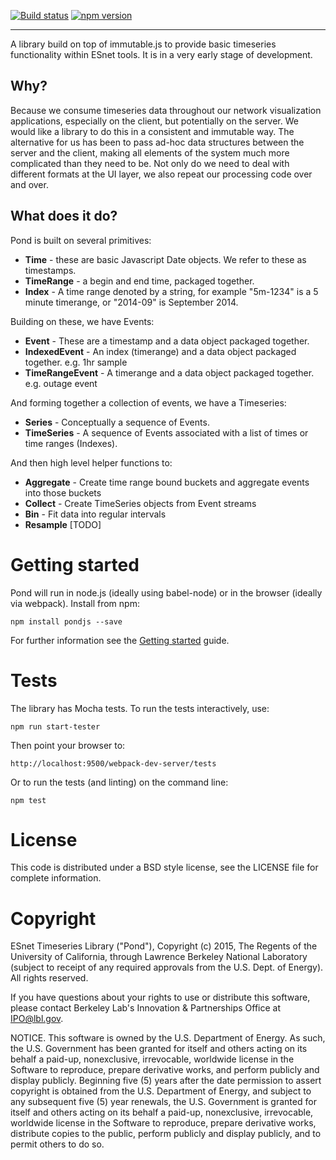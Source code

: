 [![Build status](https://api.travis-ci.org/esnet/pond.png)](https://travis-ci.org/esnet/pond) [![npm version](https://badge.fury.io/js/%40esnet%2Fpond.svg)](https://badge.fury.io/js/%40esnet%2Fpond)

----

A library build on top of immutable.js to provide basic timeseries functionality within ESnet tools. It is in a very early stage of development.

## Why?

Because we consume timeseries data throughout our network visualization applications, especially on the client, but potentially on the server. We would like a library to do this in a consistent and immutable way. The alternative for us has been to pass ad-hoc data structures between the server and the client, making all elements of the system much more complicated than they need to be. Not only do we need to deal with different formats at the UI layer, we also repeat our processing code over and over.

## What does it do?

Pond is built on several primitives:

* **Time** - these are basic Javascript Date objects. We refer to these as timestamps.
* **TimeRange** - a begin and end time, packaged together.
* **Index** - A time range denoted by a string, for example "5m-1234" is a 5 minute timerange, or "2014-09" is September 2014.

Building on these, we have Events:

* **Event** - These are a timestamp and a data object packaged together.
* **IndexedEvent** - An index (timerange) and a data object packaged together. e.g. 1hr sample
* **TimeRangeEvent** - A timerange and a data object packaged together. e.g. outage event

And forming together a collection of events, we have a Timeseries:

* **Series** - Conceptually a sequence of Events.
* **TimeSeries** - A sequence of Events associated with a list of times or time ranges (Indexes).

And then high level helper functions to:

* **Aggregate** - Create time range bound buckets and aggregate events into those buckets
* **Collect** - Create TimeSeries objects from Event streams
* **Bin** - Fit data into regular intervals
* **Resample** [TODO]

# Getting started

Pond will run in node.js (ideally using babel-node) or in the browser (ideally via webpack). Install from npm:

    npm install pondjs --save

For further information see the [Getting started](http://software.es.net/pond/#/start) guide.

# Tests

The library has Mocha tests. To run the tests interactively, use:

    npm run start-tester

Then point your browser to:

    http://localhost:9500/webpack-dev-server/tests

Or to run the tests (and linting) on the command line:

    npm test

# License

This code is distributed under a BSD style license, see the LICENSE file for complete information.

# Copyright

ESnet Timeseries Library ("Pond"), Copyright (c) 2015, The Regents of the University of California, through Lawrence Berkeley National Laboratory (subject to receipt of any required approvals from the U.S. Dept. of Energy).  All rights reserved.
 
If you have questions about your rights to use or distribute this software, please contact Berkeley Lab's Innovation & Partnerships Office at  IPO@lbl.gov.
 
NOTICE.  This software is owned by the U.S. Department of Energy.  As such, the U.S. Government has been granted for itself and others acting on its behalf a paid-up, nonexclusive, irrevocable, worldwide license in the Software to reproduce, prepare derivative works, and perform publicly and display publicly.  Beginning five (5) years after the date permission to assert copyright is obtained from the U.S. Department of Energy, and subject to any subsequent five (5) year renewals, the U.S. Government is granted for itself and others acting on its behalf a paid-up, nonexclusive, irrevocable, worldwide license in the Software to reproduce, prepare derivative works, distribute copies to the public, perform publicly and display publicly, and to permit others to do so.
